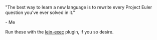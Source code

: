"The best way to learn a new language is to rewrite every Project Euler question you've ever solved in it."

\- Me

Run these with the [lein-exec](https://github.com/kumarshantanu/lein-exec) plugin, if you so desire.